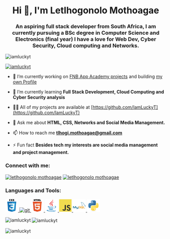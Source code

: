 <h1 align="center">Hi 👋, I'm Letlhogonolo Mothoagae</h1>
<h3 align="center">An aspiring full stack developer from South Africa, I am currently pursuing a BSc degree in Computer Science and Electronics (final year) I have a love for Web Dev, Cyber Security, Cloud computing and Networks.</h3>

<p align="left"> <img src="https://komarev.com/ghpvc/?username=iamluckyt&label=Profile%20views&color=0e75b6&style=flat" alt="iamluckyt" /> </p>

<p align="left"> <a href="https://github.com/ryo-ma/github-profile-trophy"><img src="https://github-profile-trophy.vercel.app/?username=iamluckyt" alt="iamluckyt" /></a> </p>

- 🔭 I’m currently working on [FNB App Academy projects](https://github.com/IamLuckyT/FNB-App-Academy) and building [my own Profile](https://github.com/IamLuckyT/PersonalProfile)

- 🌱 I’m currently learning **Full Stack Development, Cloud Computing and Cyber Security analysis**

- 👨‍💻 All of my projects are available at [https://github.com/IamLuckyT](https://github.com/IamLuckyT)

- 💬 Ask me about **HTML, CSS, Networks and Social Media Management.**

- 📫 How to reach me **tlhogi.mothoagae@gmail.com**

- ⚡ Fun fact **Besides tech my interests are social media management and project management.**

<h3 align="left">Connect with me:</h3>
<p align="left">
<a href="https://linkedin.com/in/letlhogonolo mothoagae" target="blank"><img align="center" src="https://raw.githubusercontent.com/rahuldkjain/github-profile-readme-generator/master/src/images/icons/Social/linked-in-alt.svg" alt="letlhogonolo mothoagae" height="30" width="40" /></a>
<a href="https://fb.com/letlhogonolo mothoagae" target="blank"><img align="center" src="https://raw.githubusercontent.com/rahuldkjain/github-profile-readme-generator/master/src/images/icons/Social/facebook.svg" alt="letlhogonolo mothoagae" height="30" width="40" /></a>
</p>

<h3 align="left">Languages and Tools:</h3>
<p align="left"> <a href="https://www.w3schools.com/css/" target="_blank" rel="noreferrer"> <img src="https://raw.githubusercontent.com/devicons/devicon/master/icons/css3/css3-original-wordmark.svg" alt="css3" width="40" height="40"/> </a> <a href="https://git-scm.com/" target="_blank" rel="noreferrer"> <img src="https://www.vectorlogo.zone/logos/git-scm/git-scm-icon.svg" alt="git" width="40" height="40"/> </a> <a href="https://www.w3.org/html/" target="_blank" rel="noreferrer"> <img src="https://raw.githubusercontent.com/devicons/devicon/master/icons/html5/html5-original-wordmark.svg" alt="html5" width="40" height="40"/> </a> <a href="https://www.java.com" target="_blank" rel="noreferrer"> <img src="https://raw.githubusercontent.com/devicons/devicon/master/icons/java/java-original.svg" alt="java" width="40" height="40"/> </a> <a href="https://developer.mozilla.org/en-US/docs/Web/JavaScript" target="_blank" rel="noreferrer"> <img src="https://raw.githubusercontent.com/devicons/devicon/master/icons/javascript/javascript-original.svg" alt="javascript" width="40" height="40"/> </a> <a href="https://www.mysql.com/" target="_blank" rel="noreferrer"> <img src="https://raw.githubusercontent.com/devicons/devicon/master/icons/mysql/mysql-original-wordmark.svg" alt="mysql" width="40" height="40"/> </a> <a href="https://www.python.org" target="_blank" rel="noreferrer"> <img src="https://raw.githubusercontent.com/devicons/devicon/master/icons/python/python-original.svg" alt="python" width="40" height="40"/> </a> </p>

<p><img align="left" src="https://github-readme-stats.vercel.app/api/top-langs?username=iamluckyt&show_icons=true&locale=en&layout=compact" alt="iamluckyt" /></p>

<p>&nbsp;<img align="center" src="https://github-readme-stats.vercel.app/api?username=iamluckyt&show_icons=true&locale=en" alt="iamluckyt" /></p>

<p><img align="center" src="https://github-readme-streak-stats.herokuapp.com/?user=iamluckyt&" alt="iamluckyt" /></p>
